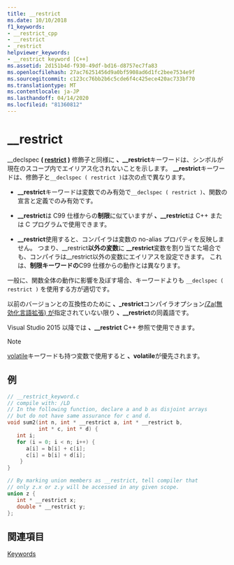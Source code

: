 ```yaml
---
title: __restrict
ms.date: 10/10/2018
f1_keywords:
- __restrict_cpp
- __restrict
- _restrict
helpviewer_keywords:
- __restrict keyword [C++]
ms.assetid: 2d151b4d-f930-49df-bd16-d8757ec7fa83
ms.openlocfilehash: 27ac76251456d9a0bf5908ad6d1fc2bee7534e9f
ms.sourcegitcommit: c123cc76bb2b6c5cde6f4c425ece420ac733bf70
ms.translationtype: MT
ms.contentlocale: ja-JP
ms.lasthandoff: 04/14/2020
ms.locfileid: "81360812"
---
```

# <a name="__restrict"></a>__restrict

__declspec **( [restrict](../cpp/restrict.md) )** 修飾子と同様に **、__restrict**キーワードは、シンボルが現在のスコープ内でエイリアス化されないことを示します。 **__restrict**キーワードは、修飾子と`__declspec ( restrict )`は次の点で異なります。

- **__restrict**キーワードは変数でのみ有効で`__declspec ( restrict )`、関数の宣言と定義でのみ有効です。

- **__restrict**は C99 仕様からの**制限**に似ていますが **、__restrict**は C++ または C プログラムで使用できます。

- **__restrict**使用すると、コンパイラは変数の no-alias プロパティを反映しません。 つまり、__restrict**以外の変数**に **__restrict**変数を割り当てた場合でも、コンパイラは__restrict以外の変数にエイリアスを設定できます。 これは、**制限キーワードの**C99 仕様からの動作とは異なります。

一般に、関数全体の動作に影響を及ぼす場合、キーワードよりも `__declspec ( restrict )` を使用する方が適切です。

以前のバージョンとの互換性のために **、_restrict**コンパイラオプション[/Za\(無効化言語拡張) が](../build/reference/za-ze-disable-language-extensions.md)指定されていない限り **、__restrict**の同義語です。

Visual Studio 2015 以降では **、__restrict** C++ 参照で使用できます。

> [!NOTE]
> [volatile](../cpp/volatile-cpp.md)キーワードも持つ変数で使用すると **、volatile**が優先されます。

## <a name="example"></a>例

```cpp
// __restrict_keyword.c
// compile with: /LD
// In the following function, declare a and b as disjoint arrays
// but do not have same assurance for c and d.
void sum2(int n, int * __restrict a, int * __restrict b,
          int * c, int * d) {
   int i;
   for (i = 0; i < n; i++) {
      a[i] = b[i] + c[i];
      c[i] = b[i] + d[i];
    }
}

// By marking union members as __restrict, tell compiler that
// only z.x or z.y will be accessed in any given scope.
union z {
   int * __restrict x;
   double * __restrict y;
};
```

## <a name="see-also"></a>関連項目

[Keywords](../cpp/keywords-cpp.md)
